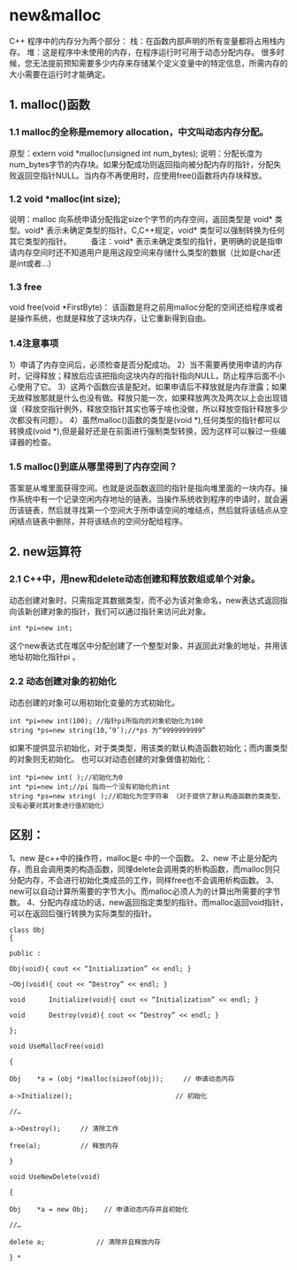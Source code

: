 # new&malloc

C++ 程序中的内存分为两个部分：
栈：在函数内部声明的所有变量都将占用栈内存。
堆：这是程序中未使用的内存，在程序运行时可用于动态分配内存。
很多时候，您无法提前预知需要多少内存来存储某个定义变量中的特定信息，所需内存的大小需要在运行时才能确定。
## 1. malloc()函数
### 1.1 malloc的全称是memory allocation，中文叫动态内存分配。
原型：extern void *malloc(unsigned int num_bytes);
说明：分配长度为num_bytes字节的内存块。如果分配成功则返回指向被分配内存的指针，分配失败返回空指针NULL。当内存不再使用时，应使用free()函数将内存块释放。

### 1.2 void *malloc(int size);
说明：malloc 向系统申请分配指定size个字节的内存空间，返回类型是 void* 类型。void* 表示未确定类型的指针。C,C++规定，void* 类型可以强制转换为任何其它类型的指针。 　　
备注：void* 表示未确定类型的指针，更明确的说是指申请内存空间时还不知道用户是用这段空间来存储什么类型的数据（比如是char还是int或者...）

### 1.3 free
void free(void *FirstByte)： 该函数是将之前用malloc分配的空间还给程序或者是操作系统，也就是释放了这块内存，让它重新得到自由。

### 1.4注意事项
1）申请了内存空间后，必须检查是否分配成功。
2）当不需要再使用申请的内存时，记得释放；释放后应该把指向这块内存的指针指向NULL，防止程序后面不小心使用了它。
3）这两个函数应该是配对。如果申请后不释放就是内存泄露；如果无故释放那就是什么也没有做。释放只能一次，如果释放两次及两次以上会出现错误（释放空指针例外，释放空指针其实也等于啥也没做，所以释放空指针释放多少次都没有问题）。
4）虽然malloc()函数的类型是(void *),任何类型的指针都可以转换成(void *),但是最好还是在前面进行强制类型转换，因为这样可以躲过一些编译器的检查。

### 1.5  malloc()到底从哪里得到了内存空间？
答案是从堆里面获得空间。也就是说函数返回的指针是指向堆里面的一块内存。操作系统中有一个记录空闲内存地址的链表。当操作系统收到程序的申请时，就会遍历该链表，然后就寻找第一个空间大于所申请空间的堆结点，然后就将该结点从空闲结点链表中删除，并将该结点的空间分配给程序。

## 2. new运算符

### 2.1 C++中，用new和delete动态创建和释放数组或单个对象。

动态创建对象时，只需指定其数据类型，而不必为该对象命名，new表达式返回指向该新创建对象的指针，我们可以通过指针来访问此对象。
```
int *pi=new int;
```
这个new表达式在堆区中分配创建了一个整型对象，并返回此对象的地址，并用该地址初始化指针pi 。

### 2.2 动态创建对象的初始化
动态创建的对象可以用初始化变量的方式初始化。
```
int *pi=new int(100); //指针pi所指向的对象初始化为100
string *ps=new string(10,’9’);//*ps 为“9999999999”
```
如果不提供显示初始化，对于类类型，用该类的默认构造函数初始化；而内置类型的对象则无初始化。
也可以对动态创建的对象做值初始化：
```
int *pi=new int( );//初始化为0
int *pi=new int;//pi 指向一个没有初始化的int
string *ps=new string( );//初始化为空字符串 （对于提供了默认构造函数的类类型，没有必要对其对象进行值初始化）
```


## 区别：
1、new 是c++中的操作符，malloc是c 中的一个函数。
2、new 不止是分配内存，而且会调用类的构造函数，同理delete会调用类的析构函数，而malloc则只分配内存，不会进行初始化类成员的工作，同样free也不会调用析构函数。
3、new可以自动计算所需要的字节大小。而malloc必须人为的计算出所需要的字节数。
4、分配内存成功的话，new返回指定类型的指针。而malloc返回void指针，可以在返回后强行转换为实际类型的指针。
```
class Obj
{

public :

Obj(void){ cout << “Initialization” << endl; }

~Obj(void){ cout << “Destroy” << endl; }

void      Initialize(void){ cout << “Initialization” << endl; }

void      Destroy(void){ cout << “Destroy” << endl; }

};

void UseMallocFree(void)

{

Obj    *a = (obj *)malloc(sizeof(obj));     // 申请动态内存

a->Initialize();                          // 初始化

//…

a->Destroy();     // 清除工作

free(a);          // 释放内存

}

void UseNewDelete(void)

{

Obj    *a = new Obj;    // 申请动态内存并且初始化

//…

delete a;             // 清除并且释放内存

} *
```
